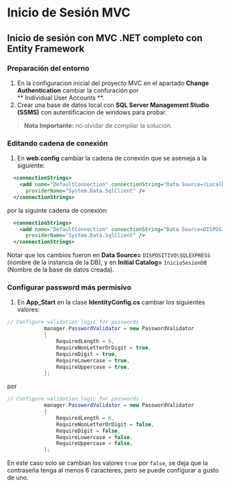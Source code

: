 # Inicio de Sesión MVC

## Inicio de sesión con MVC .NET completo con Entity Framework

### Preparación del entorno

1. En la configuracion inicial del proyecto MVC en el apartado **Change Authentication** cambiar la confuración por   
** Individual User Accounts **.
2. Crear una base de datos local con **SQL Server Management Studio (SSMS)** con autentificacion de windows para probar.

> **Nota Importante:** no olvidar de compilar la solución. 

### Editando cadena de conexión

1. En **web.config** cambiar la cadena de conexión que se asemeja a la siguiente:
```xml
  <connectionStrings>
    <add name="DefaultConnection" connectionString="Data Source=(LocalDb)\MSSQLLocalDB;AttachDbFilename=|DataDirectory|\aspnet-InicioSesionMVC-20170919081721.mdf;Initial Catalog=aspnet-InicioSesionMVC-20170919081721;Integrated Security=True"
      providerName="System.Data.SqlClient" />
  </connectionStrings>
```

por la siguinte cadena de conexión:

```xml
  <connectionStrings>
    <add name="DefaultConnection" connectionString="Data Source=DISPOSITIVO\SQLEXPRESS;Initial Catalog=InicioSesionDB;Integrated Security=True"
      providerName="System.Data.SqlClient" />
  </connectionStrings>
```

Notar que los cambios fueron en **Data Source=** `DISPOSITIVO\SQLEXPRESS` (nombre de la instancia de la DB), y en **Initial Catalog=** `InicioSesionDB` (Nombre de la base de datos creada).

### Configurar password más permisivo

1. En **App_Start** en la clase **IdentityConfig.cs** cambiar los siguientes valores:
```c#
// Configure validation logic for passwords
            manager.PasswordValidator = new PasswordValidator
            {
                RequiredLength = 6,
                RequireNonLetterOrDigit = true,
                RequireDigit = true,
                RequireLowercase = true,
                RequireUppercase = true,
            };
```

por 

```c#
// Configure validation logic for passwords
            manager.PasswordValidator = new PasswordValidator
            {
                RequiredLength = 6,
                RequireNonLetterOrDigit = false,
                RequireDigit = false,
                RequireLowercase = false,
                RequireUppercase = false,
            };
```

En este caso solo se cambian los valores `true` por `false`, se deja que la contraseña tenga al menos 6 caracteres, pero se puede configurar a gusto de uno.


